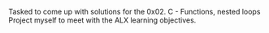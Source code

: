 Tasked to come up with solutions for the 0x02. C - Functions, nested loops Project myself to meet with the ALX learning objectives.
